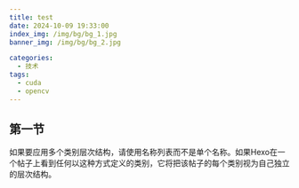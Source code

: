 ```yaml
---
title: test
date: 2024-10-09 19:33:00
index_img: /img/bg/bg_1.jpg
banner_img: /img/bg/bg_2.jpg

categories:
  - 技术
tags:
  - cuda
  - opencv
---
```


## 第一节
如果要应用多个类别层次结构，请使用名称列表而不是单个名称。如果Hexo在一个帖子上看到任何以这种方式定义的类别，它将把该帖子的每个类别视为自己独立的层次结构。
